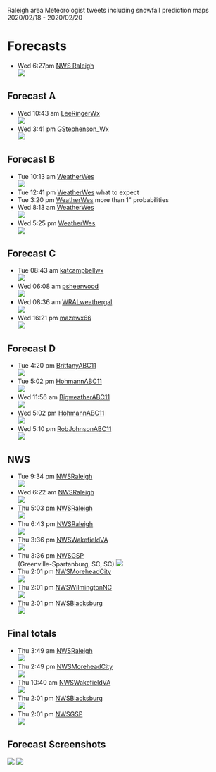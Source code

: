 Raleigh area Meteorologist tweets including snowfall prediction maps 2020/02/18 - 2020/02/20

# Forecasts
* Wed 6:27pm [NWS Raleigh](https://twitter.com/NWSRaleigh/status/1230639187298111488) <br>
  ![](https://raw.githubusercontent.com/rtphokie/RAHFeb2020SnowEvent/master/data/images/0220actual.png)
 
## Forecast A
* Wed 10:43 am [LeeRingerWx](https://twitter.com/LeeRingerWx/status/1230155987232993280) <br>
  ![](https://raw.githubusercontent.com/rtphokie/RAHFeb2020SnowEvent/master/data/images/0219LeeRingerWx.jpeg)
* Wed 3:41 pm [GStephenson_Wx](https://twitter.com/GStephenson_Wx/status/1230230842947055617) <br>
  ![](https://raw.githubusercontent.com/rtphokie/RAHFeb2020SnowEvent/master/data/images/0219GStephenson_Wx.jpeg)
  
## Forecast B
* Tue 10:13 am [WeatherWes](https://twitter.com/WeatherWes/status/1229785935132446720) <br>
  ![](https://raw.githubusercontent.com/rtphokie/RAHFeb2020SnowEvent/master/data/images/0218WeatherWes.jpeg)
* Tue 12:41 pm [WeatherWes](https://twitter.com/WeatherWes/status/1229974141417160704) what to expect
* Tue 3:20 pm [WeatherWes](https://twitter.com/WeatherWes/status/1229863215120756738) more than 1" probabilities
* Wed 8:13 am [WeatherWes](https://twitter.com/WeatherWes/status/1230118139754696707) <br>
  ![](https://raw.githubusercontent.com/rtphokie/RAHFeb2020SnowEvent/master/data/images/0219WeatherWes.jpeg)
* Wed 5:25 pm [WeatherWes](https://twitter.com/WeatherWes/status/1230257032684605440) <br>
  ![](https://raw.githubusercontent.com/rtphokie/RAHFeb2020SnowEvent/master/data/images/0219WeatherWes_2.jpeg)

## Forecast C
* Tue 08:43 am [katcampbellwx](https://twitter.com/katcampbellwx/status/1229944495111843841) <br>
  ![](https://raw.githubusercontent.com/rtphokie/RAHFeb2020SnowEvent/master/data/images/0218katcampbellwx.jpeg)
* Wed 06:08 am [psheerwood](https://twitter.com/psheerwood/status/1230086875395821568) <br>
  ![](https://raw.githubusercontent.com/rtphokie/RAHFeb2020SnowEvent/master/data/images/0219psheerwood.jpeg)
* Wed 08:36 am [WRALweathergal](https://twitter.com/WRALweathergal/status/1230123959439548418) <br>
  ![](https://raw.githubusercontent.com/rtphokie/RAHFeb2020SnowEvent/master/data/images/0219WRALweathergal.jpeg)
* Wed 16:21 pm [mazewx66](https://twitter.com/mazewx66/status/1230240996321087489) <br>
  ![](https://raw.githubusercontent.com/rtphokie/RAHFeb2020SnowEvent/master/data/images/0219mazewx66.jpeg)
 
 
## Forecast D
* Tue 4:20 pm [BrittanyABC11](https://twitter.com/BrittanyABC11/status/1229878285640896512) <br>
  ![](https://raw.githubusercontent.com/rtphokie/RAHFeb2020SnowEvent/master/data/images/0218BrittanyABC11.jpeg)
* Tue 5:02 pm [HohmannABC11](https://twitter.com/HohmannABC11/status/1229888872215203840) <br>
  ![](https://raw.githubusercontent.com/rtphokie/RAHFeb2020SnowEvent/master/data/images/02181702HohmannABC11.jpeg)
* Wed 11:56 am [BigweatherABC11](https://twitter.com/BigweatherABC11/status/1230174414966337538) <br>
  ![](https://raw.githubusercontent.com/rtphokie/RAHFeb2020SnowEvent/master/data/images/0219BigweatherABC11.jpeg)
* Wed 5:02 pm [HohmannABC11](https://twitter.com/HohmannABC11/status/1230251233530781696) <br>
  ![](https://raw.githubusercontent.com/rtphokie/RAHFeb2020SnowEvent/master/data/images/0219HohmannABC11.jpeg)
* Wed 5:10 pm [RobJohnsonABC11](https://twitter.com/RobJohnsonABC11/status/1230253257261568000) <br>
  ![](https://raw.githubusercontent.com/rtphokie/RAHFeb2020SnowEvent/master/data/images/0219RobJohnsonABC11.jpeg)

## NWS
* Tue 9:34 pm [NWSRaleigh](https://twitter.com/NWSRaleigh/status/1229957386875457536) <br> 
  ![](https://raw.githubusercontent.com/rtphokie/RAHFeb2020SnowEvent/master/data/images/0218NWSRAH.jpeg)
* Wed 6:22 am [NWSRaleigh](https://twitter.com/NWSRaleigh/status/1230090338003369986)  <br>
  ![](https://raw.githubusercontent.com/rtphokie/RAHFeb2020SnowEvent/master/data/images/0219NWSRAH.jpeg)
* Thu 5:03 pm [NWSRaleigh](https://twitter.com/NWSRaleigh/status/1230614030085001217) <br>
  ![](https://raw.githubusercontent.com/rtphokie/RAHFeb2020SnowEvent/master/data/images/02201703NWSRaleigh.png)
* Thu 6:43 pm [NWSRaleigh](https://twitter.com/NWSRaleigh/status/1230639187298111488) <br>
  ![](https://raw.githubusercontent.com/rtphokie/RAHFeb2020SnowEvent/master/data/images/02201843NWSRaleigh.png)
* Thu 3:36 pm [NWSWakefieldVA](https://twitter.com/NWSWakefieldVA/status/1230229760309153797) <br>
  ![](https://raw.githubusercontent.com/rtphokie/RAHFeb2020SnowEvent/master/data/images/0219NWSAKQ.jpeg)
* Thu 3:36 pm [NWSGSP](https://twitter.com/NWSGSP/status/1230246399780040704) <br> (Greenville-Spartanburg, SC, SC)
  ![](https://raw.githubusercontent.com/rtphokie/RAHFeb2020SnowEvent/master/data/images/0219NWSGSP.jpeg)
* Thu 2:01 pm [NWSMoreheadCity](https://twitter.com/NWSMoreheadCity/status/1230230983535808512) <br>
  ![](https://raw.githubusercontent.com/rtphokie/RAHFeb2020SnowEvent/master/data/images/02201401NWSILM.png)
* Thu 2:01 pm [NWSWilmingtonNC](https://twitter.com/NWSWilmingtonNC/status/1230568048425238529) <br>
  ![](https://raw.githubusercontent.com/rtphokie/RAHFeb2020SnowEvent/master/data/images/02201401NWSILM.png)
* Thu 2:01 pm [NWSBlacksburg](https://twitter.com/NWSBlacksburg/status/1230441166857891841) <br>
  ![](https://raw.githubusercontent.com/rtphokie/RAHFeb2020SnowEvent/master/data/images/0219NWSBlacksburg.png)
 
  
## Final totals
* Thu 3:49 am [NWSRaleigh](https://twitter.com/NWSRaleigh/status/1230462986310934528) <br>
  ![](https://raw.githubusercontent.com/rtphokie/RAHFeb2020SnowEvent/master/data/images/NWSrahfinal.jpeg)
* Thu 2:49 pm [NWSMoreheadCity](https://twitter.com/NWSMoreheadCity/status/1230589381078994944) <br>
  ![](https://raw.githubusercontent.com/rtphokie/RAHFeb2020SnowEvent/master/data/images/NWSmhxfinal.jpeg)
* Thu 10:40 am [NWSWakefieldVA](https://twitter.com/NWSWakefieldVA/status/1230527241001435136) <br>
  ![](https://raw.githubusercontent.com/rtphokie/RAHFeb2020SnowEvent/master/data/images/NWSakqfinal.jpeg)
* Thu 2:01 pm [NWSBlacksburg](https://twitter.com/NWSBlacksburg/status/1231111217176952832) <br>
  ![](https://raw.githubusercontent.com/rtphokie/RAHFeb2020SnowEvent/master/data/images/NWSrnkfinal.png)
* Thu 2:01 pm [NWSGSP](https://twitter.com/NWSGSP/status/1230544941698273280) <br>
  ![](https://raw.githubusercontent.com/rtphokie/RAHFeb2020SnowEvent/master/data/images/NWSgspfinal.jpeg) 
  
## Forecast Screenshots 
![](https://raw.githubusercontent.com/rtphokie/RAHFeb2020SnowEvent/master/data/images/collage1.jpg)
![](https://raw.githubusercontent.com/rtphokie/RAHFeb2020SnowEvent/master/data/images/collage2.jpg)

